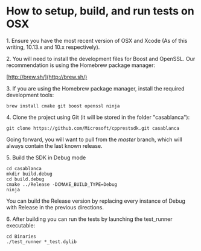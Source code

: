 # How to setup, build, and run tests on OSX

1\. Ensure you have the most recent version of OSX and Xcode (As of this writing, 10.13.x and 10.x respectively).  

2\. You will need to install the development files for Boost and OpenSSL. Our recommendation is using the Homebrew package manager:  

[http://brew.sh/](http://brew.sh/)  

3\. If you are using the Homebrew package manager, install the required development tools:  

```
brew install cmake git boost openssl ninja
```

4\. Clone the project using Git (it will be stored in the folder "casablanca"):  

```
git clone https://github.com/Microsoft/cpprestsdk.git casablanca
```

Going forward, you will want to pull from the _master_ branch, which will always contain the last known release.  

5\. Build the SDK in Debug mode  

```
cd casablanca
mkdir build.debug
cd build.debug
cmake ../Release -DCMAKE_BUILD_TYPE=Debug
ninja
```

You can build the Release version by replacing every instance of Debug with Release in the previous directions.  

6\. After building you can run the tests by launching the <span class="codeInline">test_runner</span> executable:  

```
cd Binaries
./test_runner *_test.dylib
```